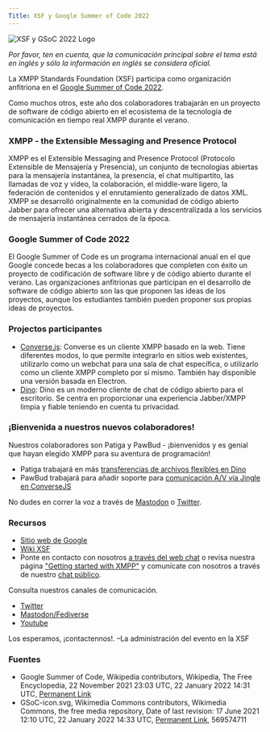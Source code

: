 ```yaml
---
Title: XSF y Google Summer of Code 2022
---
```


![XSF y GSoC 2022 Logo](/images/logos/GSoC_2022_Logo.png)

_Por favor, ten en cuenta, que la comunicación principal sobre el tema está en inglés y sólo la información en inglés se considera oficial._

La XMPP Standards Foundation (XSF) participa como organización anfitriona en el [Google Summer of Code 2022](https://summerofcode.withgoogle.com/).
 
Como muchos otros, este año dos colaboradores trabajarán en un proyecto de software de código abierto en el ecosistema de la tecnología de comunicación en tiempo real XMPP durante el verano.

### XMPP - the Extensible Messaging and Presence Protocol

XMPP es el Extensible Messaging and Presence Protocol (Protocolo Extensible de Mensajería y Presencia), un conjunto de tecnologías abiertas para la mensajería instantánea, la presencia, el chat multipartito, las llamadas de voz y vídeo, la colaboración, el middle-ware ligero, la federación de contenidos y el enrutamiento generalizado de datos XML. XMPP se desarrolló originalmente en la comunidad de código abierto Jabber para ofrecer una alternativa abierta y descentralizada a los servicios de mensajería instantánea cerrados de la época.

### Google Summer of Code 2022

El Google Summer of Code es un programa internacional anual en el que Google concede becas a los colaboradores que completen con éxito un proyecto de codificación de software libre y de código abierto durante el verano. Las organizaciones anfitrionas que participan en el desarrollo de software de código abierto son las que proponen las ideas de los proyectos, aunque los estudiantes también pueden proponer sus propias ideas de proyectos. 

### Projectos participantes

- [Converse.js](https://wiki.xmpp.org/web/Google_Summer_of_Code_2022#Converse.js): Converse es un cliente XMPP basado en la web. Tiene diferentes modos, lo que permite integrarlo en sitios web existentes, utilizarlo como un webchat para una sala de chat específica, o utilizarlo como un cliente XMPP completo por sí mismo. También hay disponible una versión basada en Electron.
- [Dino](https://wiki.xmpp.org/web/Google_Summer_of_Code_2022#Dino): Dino es un moderno cliente de chat de código abierto para el escritorio. Se centra en proporcionar una experiencia Jabber/XMPP limpia y fiable teniendo en cuenta tu privacidad.

### ¡Bienvenida a nuestros nuevos colaboradores!

Nuestros colaboradores son Patiga y PawBud - ¡bienvenidos y es genial que hayan elegido XMPP para su aventura de programación!

- Patiga trabajará en más [transferencias de archivos flexibles en Dino](https://summerofcode.withgoogle.com/programs/2022/projects/z9ixHTWZ)
- PawBud trabajará para añadir soporte para [comunicación A/V vía Jingle en ConverseJS](https://summerofcode.withgoogle.com/programs/2022/projects/0nRwZN19)

No dudes en correr la voz a través de [Mastodon](https://fosstodon.org/@xmpp/108358826402429966) o [Twitter](https://twitter.com/xmpp/status/1529199174729728000).

### Recursos

- [Sitio web de Google](https://summerofcode.withgoogle.com/help)
- [Wiki XSF](https://wiki.xmpp.org/web/Google_Summer_of_Code_2022)
- Ponte en contacto con nosotros [a través del web chat](https://xmpp.org/chat#converse/room?jid=gsoc@muc.xmpp.org) o revisa nuestra página ["Getting started with XMPP"](https://xmpp.org/getting-started/) y comunícate con nosotros a través de nuestro [chat público](xmpp:gsoc@muc.xmpp.org?join).

Consulta nuestros canales de comunicación.

- [Twitter](https://twitter.com/xmpp)
- [Mastodon/Fediverse](https://fosstodon.org/@xmpp/)
- [Youtube](https://www.youtube.com/c/XMPPStandardsFoundation)

Los esperamos, ¡contactennos!.
 –La administración del evento en la XSF

### Fuentes

- Google Summer of Code, Wikipedia contributors, Wikipedia, The Free Encyclopedia, 22 November 2021 23:03 UTC, 22 January 2022 14:31 UTC, [Permanent Link](https://en.wikipedia.org/w/index.php?title=Google_Summer_of_Code&oldid=1056637774)
- GSoC-icon.svg, Wikimedia Commons contributors, Wikimedia Commons, the free media repository, Date of last revision: 17 June 2021 12:10 UTC, 22 January 2022 14:33 UTC, [Permanent Link](https://commons.wikimedia.org/w/index.php?title=File:GSoC-icon.svg&oldid=569574711), 569574711
